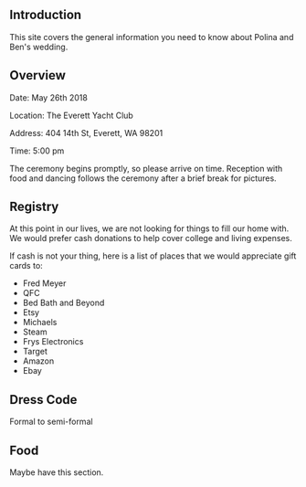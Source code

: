 ## Introduction

This site covers the general information you need to know about Polina and Ben's wedding.

## Overview

Date:    May 26th 2018

Location:    The Everett Yacht Club

Address:     404 14th St, Everett, WA 98201

Time:    5:00 pm

The ceremony begins promptly, so please arrive on time. Reception with food and dancing follows the ceremony after a brief break for pictures.

## Registry

At this point in our lives, we are not looking for things to fill our home with. We would prefer cash donations to help cover college and living expenses. 

If cash is not your thing, here is a list of places that we would appreciate gift cards to:

* Fred Meyer
* QFC
* Bed Bath and Beyond
* Etsy
* Michaels
* Steam
* Frys Electronics
* Target
* Amazon
* Ebay

## Dress Code

Formal to semi-formal

## Food

Maybe have this section.

